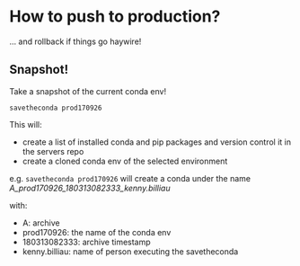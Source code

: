 # How to push to production?

... and rollback if things go haywire!

## Snapshot!

Take a snapshot of the current conda env!

```savetheconda prod170926```

This will:
- create a list of installed conda and pip packages and version control it in the servers repo
- create a cloned conda env of the selected environment

e.g.  `savetheconda prod170926` will create a conda under the name *A_prod170926_180313082333_kenny.billiau*

with:
- A: archive
- prod170926: the name of the conda env
- 180313082333: archive timestamp
- kenny.billiau: name of person executing the savetheconda
